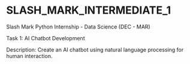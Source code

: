 # SLASH_MARK_INTERMEDIATE_1
Slash Mark Python Internship - Data Science (DEC - MAR)

Task 1: AI Chatbot Development

Description: Create an AI chatbot using natural language processing for human interaction.
